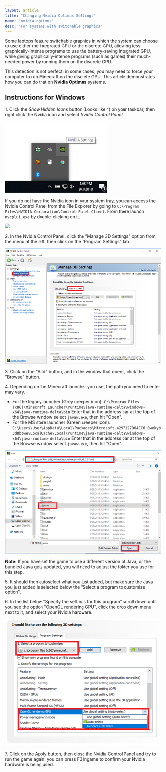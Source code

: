 ```yaml
---
layout: article
title: "Changing Nvidia Optimus Settings"
name: "nvidia-optimus"
desc: "For systems with switchable graphics"
---
```


Some laptops feature switchable graphics in which the system can choose
to use either the integrated GPU or the discrete GPU, allowing less
graphically-intense programs to use the battery-saving integrated GPU,
while giving graphically-intense programs (such as games) their much-needed
power by running them on the discrete GPU.

This detection is not perfect; in some cases, you may need to force your
computer to run Minecraft on the discrete GPU. This article demonstrates
how you can do that on **Nvidia Optimus** systems.

## Instructions for Windows

1\. Click the *Show Hidden Icons* button (Looks like ^) on your taskbar, then right click the Nvidia icon and select
*Nvidia Control Panel*.

![](/static/images/help/nvidia/trayicon.png)

If you do not have the Nvidia icon in your system tray, you can access the Nvidia Control Panel from the File Explorer by going to
`C:\Program Files\NVIDIA Corporation\Control Panel Client`. From there launch `nvcplui.exe` by double-clicking on it.

![](/static/images/help/nvidia/nvfiles.png)

2\. In the Nvidia Control Panel, click the "Manage 3D Settings" option from the menu at the left, then click on the "Program Settings" tab.

![](/static/images/help/nvidia/nvcontrolpanel.png)

3\. Click on the "Add" button, and in the window that opens, click the "Browse" button.

4\. Depending on the Minecraft launcher you use, the path you need to enter may vary.
- For the legacy launcher (Grey creeper icon): `C:\Program Files (x86)\Minecraft Launcher\runtime\java-runtime-delta\windows-x64\java-runtime-delta\bin`
Enter that in the address bar at the top of the Browse window select `javaw.exe`, then hit "Open".
- For the MS store launcher (Green creeper icon): `C:\Users\User\AppData\Local\Packages\Microsoft.4297127D64EC6_8wekyb3d8bbwe\LocalCache\Local\runtime\java-runtime-delta\windows-x64\java-runtime-delta\bin` Enter that in the address bar at the top of the Browse window select `javaw.exe`, then hit "Open".

![](/static/images/help/nvidia/browseadd.png)

**Note:** If you have set the game to use a different version of Java, or the bundled Java gets updated, you will need to adjust the folder you use for this step.

5\. It should then autoselect what you just added, but make sure the Java you just added is selected below the "Select a program to customize option".

6\. In the list below "Specify the settings for this program" scroll down until you see the option "OpenGL rendering GPU", click the drop down menu next to it, and select your Nvidia hardware.

![](/static/images/help/nvidia/selectgpu.png)

7\. Click on the Apply button, then close the Nvidia Control Panel and try to run the game again. you can press F3 ingame to confirm your Nvidia hardware is being used.
